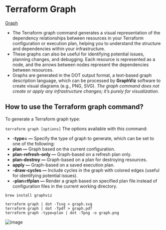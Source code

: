 # Terraform Graph 

[Graph](https://spacelift.io/blog/terraform-graph)

* The Terraform graph command generates a visual representation of the dependency relationships between resources in your Terraform configuration or execution plan, helping you to understand the structure and dependencies within your infrastructure. 
* These graphs can also be useful for identifying potential issues, planning changes, and debugging. Each resource is represented as a node, and the arrows between nodes represent the dependencies between resources.
* Graphs are generated in the DOT output format, a text-based graph description language, which can be processed by **GraphViz** software to create visual diagrams (e.g., PNG, SVG).
*The graph command does not create or apply any infrastructure changes; it’s purely for visualization.*

## How to use the Terraform graph command?

To generate a Terraform graph type:

```terraform graph [options]```
The options available with this command:

* **-type= —**  Specify the type of graph to generate, which can be set to one of the following:
* **plan —**  Graph based on the current configuration.
* **plan-refresh-only —**  Graph-based on a refresh plan only.
* **plan-destroy —**  Graph-based on a plan for destroying resources.
* **apply —**  Graph-based on a saved execution plan.
* **-draw-cycles —**  Include cycles in the graph with colored edges (useful for identifying potential issues).
* **-plan=tfplan —**  Render a graph based on specified plan file instead of configuration files in the current working directory.

```
brew install graphviz
```
```
terraform graph | dot -Tsvg > graph.svg
terraform graph | dot -Tpdf > graph.pdf
terraform graph -type=plan | dot -Tpng -o graph.png
```
![image](https://github.com/begh-azka/terraform_aws/assets/97597065/e8394a1d-3855-443b-be9e-90dd97839c48)

